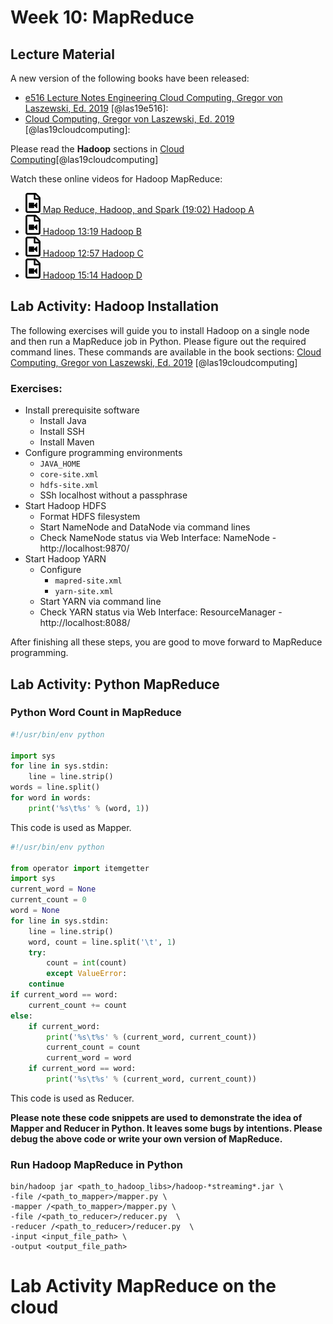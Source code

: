 # Week 10: MapReduce

## Lecture Material

A new version of the following books have been released:

* [e516 Lecture Notes Engineering Cloud Computing, Gregor von Laszewski, Ed. 2019](https://laszewski.github.io/book/e516/) [@las19e516]:
* [Cloud Computing, Gregor von Laszewski, Ed. 2019](https://laszewski.github.io/book/cloud/) [@las19cloudcomputing]:

Please read the **Hadoop** sections in [Cloud Computing](https://laszewski.github.io/book/cloud/)[@las19cloudcomputing]


Watch these online videos for Hadoop MapReduce:

* [![Video](images/video.png) Map Reduce, Hadoop, and Spark (19:02) Hadoop A](https://youtu.be/HfuP2RJnQ6k?t=73)
* [![Video](images/video.png) Hadoop 13:19 Hadoop  B](https://youtu.be/-N5PpD2sy3Q?t=17)
* [![Video](images/video.png) Hadoop 12:57 Hadoop  C](https://youtu.be/BaRHay32I80?t=18)
* [![Video](images/video.png) Hadoop 15:14 Hadoop  D](https://youtu.be/MYOosbF6-dA?t=20)

## Lab Activity: Hadoop Installation

The following exercises will guide you to install Hadoop on a single node and then run a MapReduce job in Python. Please 
figure out the required command lines. These commands are available in the book sections: [Cloud Computing, Gregor von Laszewski, Ed. 2019](https://laszewski.github.io/book/cloud/) [@las19cloudcomputing]

### Exercises:

* Install prerequisite software
    * Install Java
    * Install SSH
    * Install Maven
* Configure programming environments
    * `JAVA_HOME`
    * `core-site.xml`
    * `hdfs-site.xml`
    * SSh localhost without a passphrase
* Start Hadoop HDFS
    * Format HDFS filesystem
    * Start NameNode and DataNode via command lines
    * Check NameNode status via Web Interface: NameNode - http://localhost:9870/
* Start Hadoop YARN
    * Configure
        * `mapred-site.xml`
        * `yarn-site.xml`
    * Start YARN via command line
    * Check YARN status via Web Interface: ResourceManager - http://localhost:8088/
    
After finishing all these steps, you are good to move forward to MapReduce programming.

## Lab Activity: Python MapReduce

### Python Word Count in MapReduce

```python
#!/usr/bin/env python

import sys
for line in sys.stdin:
    line = line.strip()
words = line.split()
for word in words:
    print('%s\t%s' % (word, 1))
```

This code is used as Mapper.

```python
#!/usr/bin/env python

from operator import itemgetter
import sys
current_word = None
current_count = 0
word = None
for line in sys.stdin:
    line = line.strip()
    word, count = line.split('\t', 1)
    try:
        count = int(count)
        except ValueError:
    continue
if current_word == word:
    current_count += count
else:
    if current_word:
        print('%s\t%s' % (current_word, current_count))
        current_count = count
        current_word = word
    if current_word == word:
        print('%s\t%s' % (current_word, current_count))
```

This code is used as Reducer.

**Please note these code snippets are used to demonstrate the idea of Mapper and Reducer in Python. It leaves some bugs by
 intentions. Please debug the above code or write your own version of MapReduce.**
 
### Run Hadoop MapReduce in Python

```shell script
bin/hadoop jar <path_to_hadoop_libs>/hadoop-*streaming*.jar \
-file /<path_to_mapper>/mapper.py \
-mapper /<path_to_mapper>/mapper.py \
-file /<path_to_reducer>/reducer.py  \
-reducer /<path_to_reducer>/reducer.py  \
-input <input_file_path> \
-output <output_file_path>
``` 

# Lab Activity MapReduce on the cloud


